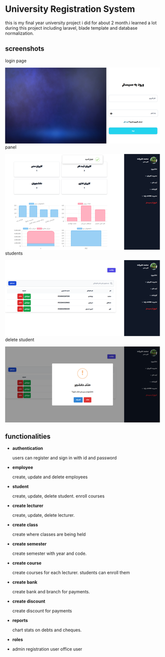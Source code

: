 # University Registration System
this is my final year university project i did for about 2 month.i learned a lot during this project including laravel, blade template and database normalization.

## screenshots
login page

![login](screenshots//1.png)
panel

![panel](screenshots//2.png)
students

![students](screenshots//3.png)
delete student

![delete student](screenshots//4.png)

## functionalities

 - **authentication**

	users can register and sign in with id and password

 - **employee**

	create, update and delete employees 

 - **student**

	create, update, delete student.
	enroll courses

 - **create lecturer**

	create, update, delete lecturer.

 - **create class**

	create where classes are being held

 - **create semester**

	create semester with year and code.

 - **create course**

	create courses for each lecturer.
	students can enroll them

 - **create bank**

	create bank and branch for payments.

 - **create discount**

	create discount for payments

 

 - **reports**

	chart stats on debts and cheques.

 - **roles**
 - 
	admin
	registration user
	office user
